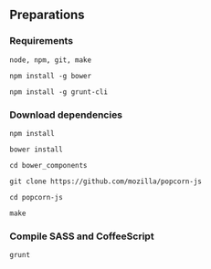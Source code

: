 ## Preparations

### Requirements

`node, npm, git, make`

`npm install -g bower`

`npm install -g grunt-cli`

### Download dependencies

`npm install`

`bower install`

`cd bower_components`

`git clone https://github.com/mozilla/popcorn-js`

`cd popcorn-js`

`make`

### Compile SASS and CoffeeScript

`grunt`